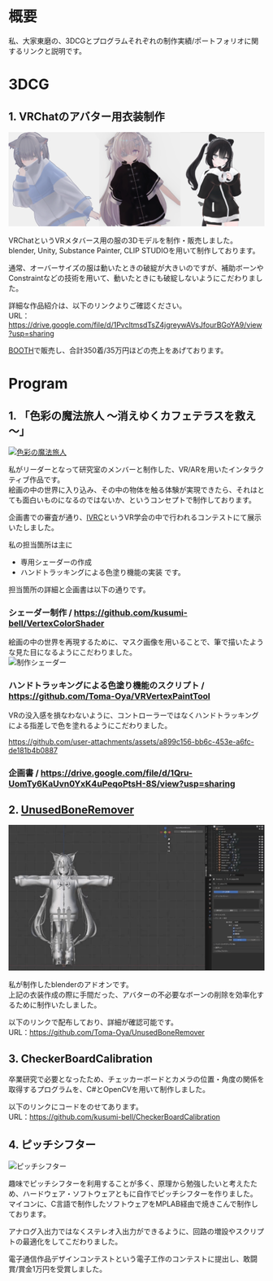 # 概要
私、大家東磨の、3DCGとプログラムそれぞれの制作実績/ポートフォリオに関するリンクと説明です。  


# 3DCG
## 1. VRChatのアバター用衣装制作
[![VRC衣装](VRC衣装サムネ.png)](https://drive.google.com/file/d/1PvcltmsdTsZ4jgreywAVsJfourBGoYA9/view?usp=sharing)

VRChatというVRメタバース用の服の3Dモデルを制作・販売しました。  
blender, Unity, Substance Painter, CLIP STUDIOを用いて制作しております。  

通常、オーバーサイズの服は動いたときの破綻が大きいのですが、補助ボーンやConstraintなどの技術を用いて、動いたときにも破綻しないようにこだわりました。
  
詳細な作品紹介は、以下のリンクよりご確認ください。  
URL：https://drive.google.com/file/d/1PvcltmsdTsZ4jgreywAVsJfourBGoYA9/view?usp=sharing  


[BOOTH](https://slumberhalo.booth.pm/)で販売し、合計350着/35万円ほどの売上をあげております。  

# Program
## 1. 「色彩の魔法旅人 ～消えゆくカフェテラスを救え～」

[![色彩の魔法旅人](https://github.com/user-attachments/assets/0b50f0cf-bc25-4c4a-8f02-afdbf0474b29)](https://www.youtube.com/watch?v=yM_qg7yoPB0 "色彩の魔法旅人　動画")

私がリーダーとなって研究室のメンバーと制作した、VR/ARを用いたインタラクティブ作品です。  
絵画の中の世界に入り込み、その中の物体を触る体験が実現できたら、それはとても面白いものになるのではないか、というコンセプトで制作しております。  

企画書での審査が通り、[IVRC](https://ivrc.net/2024/seed-stage/)というVR学会の中で行われるコンテストにて展示いたしました。  

私の担当箇所は主に
- 専用シェーダーの作成  
- ハンドトラッキングによる色塗り機能の実装
です。

担当箇所の詳細と企画書は以下の通りです。  
### シェーダー制作 / https://github.com/kusumi-bell/VertexColorShader
  
  絵画の中の世界を再現するために、マスク画像を用いることで、筆で描いたような見た目になるようにこだわりました。  
  ![制作シェーダー](https://github.com/user-attachments/assets/0a010147-517f-4b1d-ab67-aca1f9afebd5)


### ハンドトラッキングによる色塗り機能のスクリプト / https://github.com/Toma-Oya/VRVertexPaintTool
  
  VRの没入感を損なわないように、コントローラーではなくハンドトラッキングによる指差しで色を塗れるようにこだわりました。
  
  https://github.com/user-attachments/assets/a899c156-bb6c-453e-a6fc-de181b4b0887
  
### 企画書 / https://drive.google.com/file/d/1Qru-UomTy6KaUvn0YxK4uPeqoPtsH-8S/view?usp=sharing


## 2. [UnusedBoneRemover](https://github.com/Toma-Oya/UnusedBoneRemover)
![UnusedBoneRemover](UnusedBoneRemover.gif)

私が制作したblenderのアドオンです。  
上記の衣装作成の際に手間だった、アバターの不必要なボーンの削除を効率化するために制作いたしました。  


以下のリンクで配布しており、詳細が確認可能です。  
URL：https://github.com/Toma-Oya/UnusedBoneRemover

## 3. CheckerBoardCalibration

卒業研究で必要となったため、チェッカーボードとカメラの位置・角度の関係を取得するプログラムを、C#とOpenCVを用いて制作しました。 

以下のリンクにコードをのせてあります。  
URL：https://github.com/kusumi-bell/CheckerBoardCalibration


## 4. ピッチシフター
![ピッチシフター](https://github.com/user-attachments/assets/884f74f4-8fd5-4657-8afb-aeba1a730354)

趣味でピッチシフターを利用することが多く、原理から勉強したいと考えたため、ハードウェア・ソフトウェアともに自作でピッチシフターを作りました。  
マイコンに、C言語で制作したソフトウェアをMPLAB経由で焼きこんで制作しております。 

アナログ入出力ではなくステレオ入出力ができるように、回路の増設やスクリプトの最適化をしてこだわりました。  

電子通信作品デザインコンテストという電子工作のコンテストに提出し、敢闘賞/賞金1万円を受賞しました。
